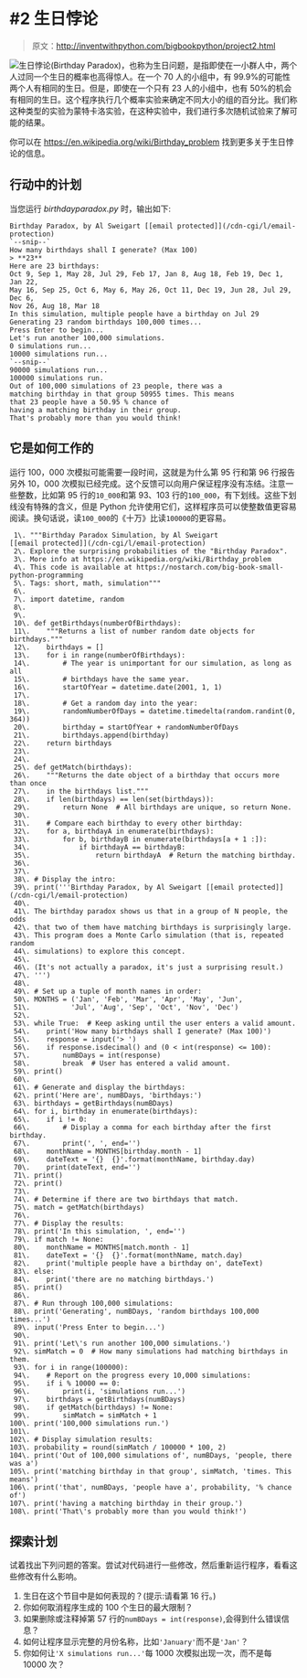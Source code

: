 # #2 生日悖论

> 原文：<http://inventwithpython.com/bigbookpython/project2.html>

![](../Images/9d995d63aaead72cad01120081eb8f75.png)生日悖论(Birthday Paradox)，也称为生日问题，是指即使在一小群人中，两个人过同一个生日的概率也高得惊人。在一个 70 人的小组中，有 99.9%的可能性两个人有相同的生日。但是，即使在一个只有 23 人的小组中，也有 50%的机会有相同的生日。这个程序执行几个概率实验来确定不同大小的组的百分比。我们称这种类型的实验为蒙特卡洛实验，在这种实验中，我们进行多次随机试验来了解可能的结果。

你可以在 https://en.wikipedia.org/wiki/Birthday_problem 找到更多关于生日悖论的信息。

## 行动中的计划

当您运行 *birthdayparadox.py* 时，输出如下:

```
Birthday Paradox, by Al Sweigart [[email protected]](/cdn-cgi/l/email-protection)
`--snip--`
How many birthdays shall I generate? (Max 100)
> **23**
Here are 23 birthdays:
Oct 9, Sep 1, May 28, Jul 29, Feb 17, Jan 8, Aug 18, Feb 19, Dec 1, Jan 22,
May 16, Sep 25, Oct 6, May 6, May 26, Oct 11, Dec 19, Jun 28, Jul 29, Dec 6,
Nov 26, Aug 18, Mar 18
In this simulation, multiple people have a birthday on Jul 29
Generating 23 random birthdays 100,000 times...
Press Enter to begin...
Let's run another 100,000 simulations.
0 simulations run...
10000 simulations run...
`--snip--`
90000 simulations run...
100000 simulations run.
Out of 100,000 simulations of 23 people, there was a
matching birthday in that group 50955 times. This means
that 23 people have a 50.95 % chance of
having a matching birthday in their group.
That's probably more than you would think!
```

## 它是如何工作的

运行 100，000 次模拟可能需要一段时间，这就是为什么第 95 行和第 96 行报告另外 10，000 次模拟已经完成。这个反馈可以向用户保证程序没有冻结。注意一些整数，比如第 95 行的`10_000`和第 93、103 行的`100_000`，有下划线。这些下划线没有特殊的含义，但是 Python 允许使用它们，这样程序员可以使整数值更容易阅读。换句话说，读`100_000`的《十万》比读`100000`的更容易。

```
 1\. """Birthday Paradox Simulation, by Al Sweigart [[email protected]](/cdn-cgi/l/email-protection)
 2\. Explore the surprising probabilities of the "Birthday Paradox".
 3\. More info at https://en.wikipedia.org/wiki/Birthday_problem
 4\. This code is available at https://nostarch.com/big-book-small-python-programming
 5\. Tags: short, math, simulation"""
 6\. 
 7\. import datetime, random
 8\. 
 9\. 
 10\. def getBirthdays(numberOfBirthdays):
 11\.    """Returns a list of number random date objects for birthdays."""
 12\.    birthdays = []
 13\.    for i in range(numberOfBirthdays):
 14\.        # The year is unimportant for our simulation, as long as all
 15\.        # birthdays have the same year.
 16\.        startOfYear = datetime.date(2001, 1, 1)
 17\. 
 18\.        # Get a random day into the year:
 19\.        randomNumberOfDays = datetime.timedelta(random.randint(0, 364))
 20\.        birthday = startOfYear + randomNumberOfDays
 21\.        birthdays.append(birthday)
 22\.    return birthdays
 23\. 
 24\. 
 25\. def getMatch(birthdays):
 26\.    """Returns the date object of a birthday that occurs more than once
 27\.    in the birthdays list."""
 28\.    if len(birthdays) == len(set(birthdays)):
 29\.        return None  # All birthdays are unique, so return None.
 30\. 
 31\.    # Compare each birthday to every other birthday:
 32\.    for a, birthdayA in enumerate(birthdays):
 33\.        for b, birthdayB in enumerate(birthdays[a + 1 :]):
 34\.            if birthdayA == birthdayB:
 35\.                return birthdayA  # Return the matching birthday.
 36\. 
 37\. 
 38\. # Display the intro:
 39\. print('''Birthday Paradox, by Al Sweigart [[email protected]](/cdn-cgi/l/email-protection)
 40\. 
 41\. The birthday paradox shows us that in a group of N people, the odds
 42\. that two of them have matching birthdays is surprisingly large.
 43\. This program does a Monte Carlo simulation (that is, repeated random
 44\. simulations) to explore this concept.
 45\. 
 46\. (It's not actually a paradox, it's just a surprising result.)
 47\. ''')
 48\. 
 49\. # Set up a tuple of month names in order:
 50\. MONTHS = ('Jan', 'Feb', 'Mar', 'Apr', 'May', 'Jun',
 51\.          'Jul', 'Aug', 'Sep', 'Oct', 'Nov', 'Dec')
 52\. 
 53\. while True:  # Keep asking until the user enters a valid amount.
 54\.    print('How many birthdays shall I generate? (Max 100)')
 55\.    response = input('> ')
 56\.    if response.isdecimal() and (0 < int(response) <= 100):
 57\.        numBDays = int(response)
 58\.        break  # User has entered a valid amount.
 59\. print()
 60\. 
 61\. # Generate and display the birthdays:
 62\. print('Here are', numBDays, 'birthdays:')
 63\. birthdays = getBirthdays(numBDays)
 64\. for i, birthday in enumerate(birthdays):
 65\.    if i != 0:
 66\.        # Display a comma for each birthday after the first birthday.
 67\.        print(', ', end='')
 68\.    monthName = MONTHS[birthday.month - 1]
 69\.    dateText = '{}  {}'.format(monthName, birthday.day)
 70\.    print(dateText, end='')
 71\. print()
 72\. print()
 73\. 
 74\. # Determine if there are two birthdays that match.
 75\. match = getMatch(birthdays)
 76\. 
 77\. # Display the results:
 78\. print('In this simulation, ', end='')
 79\. if match != None:
 80\.    monthName = MONTHS[match.month - 1]
 81\.    dateText = '{}  {}'.format(monthName, match.day)
 82\.    print('multiple people have a birthday on', dateText)
 83\. else:
 84\.    print('there are no matching birthdays.')
 85\. print()
 86\. 
 87\. # Run through 100,000 simulations:
 88\. print('Generating', numBDays, 'random birthdays 100,000 times...')
 89\. input('Press Enter to begin...')
 90\. 
 91\. print('Let\'s run another 100,000 simulations.')
 92\. simMatch = 0  # How many simulations had matching birthdays in them.
 93\. for i in range(100000):
 94\.    # Report on the progress every 10,000 simulations:
 95\.    if i % 10000 == 0:
 96\.        print(i, 'simulations run...')
 97\.    birthdays = getBirthdays(numBDays)
 98\.    if getMatch(birthdays) != None:
 99\.        simMatch = simMatch + 1
100\. print('100,000 simulations run.')
101\. 
102\. # Display simulation results:
103\. probability = round(simMatch / 100000 * 100, 2)
104\. print('Out of 100,000 simulations of', numBDays, 'people, there was a')
105\. print('matching birthday in that group', simMatch, 'times. This means')
106\. print('that', numBDays, 'people have a', probability, '% chance of')
107\. print('having a matching birthday in their group.')
108\. print('That\'s probably more than you would think!') 
```

## 探索计划

试着找出下列问题的答案。尝试对代码进行一些修改，然后重新运行程序，看看这些修改有什么影响。

1.  生日在这个节目中是如何表现的？(提示:请看第 16 行。)
2.  你如何取消程序生成的 100 个生日的最大限制？
3.  如果删除或注释掉第 57 行的`numBDays = int(response)`,会得到什么错误信息？
4.  如何让程序显示完整的月份名称，比如`'January'`而不是`'Jan'`？
5.  你如何让`'X simulations run...'`每 1000 次模拟出现一次，而不是每 10000 次？